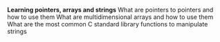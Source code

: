 **Learning pointers, arrays and strings**
What are pointers to pointers and how to use them What are multidimensional arrays and how to use them What are the most common C standard library functions to manipulate strings